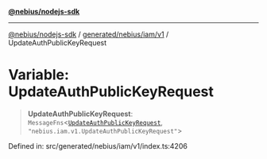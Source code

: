 [**@nebius/nodejs-sdk**](../../../../../README.md)

***

[@nebius/nodejs-sdk](../../../../../README.md) / [generated/nebius/iam/v1](../README.md) / UpdateAuthPublicKeyRequest

# Variable: UpdateAuthPublicKeyRequest

> **UpdateAuthPublicKeyRequest**: `MessageFns`\<[`UpdateAuthPublicKeyRequest`](../interfaces/UpdateAuthPublicKeyRequest.md), `"nebius.iam.v1.UpdateAuthPublicKeyRequest"`\>

Defined in: src/generated/nebius/iam/v1/index.ts:4206
